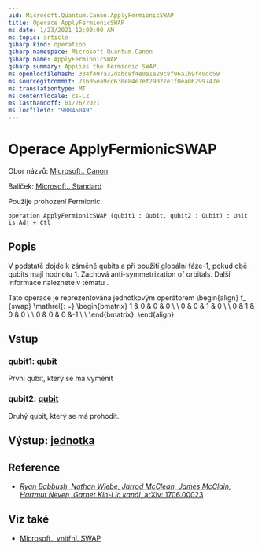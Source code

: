 ```yaml
---
uid: Microsoft.Quantum.Canon.ApplyFermionicSWAP
title: Operace ApplyFermionicSWAP
ms.date: 1/23/2021 12:00:00 AM
ms.topic: article
qsharp.kind: operation
qsharp.namespace: Microsoft.Quantum.Canon
qsharp.name: ApplyFermionicSWAP
qsharp.summary: Applies the Fermionic SWAP.
ms.openlocfilehash: 334f407a32dabc8f4e0a1a29c8f06a1b9f40dc59
ms.sourcegitcommit: 71605ea9cc630e84e7ef29027e1f0ea06299747e
ms.translationtype: MT
ms.contentlocale: cs-CZ
ms.lasthandoff: 01/26/2021
ms.locfileid: "98845049"
---
```

# <a name="applyfermionicswap-operation"></a>Operace ApplyFermionicSWAP

Obor názvů: [Microsoft.. Canon](xref:Microsoft.Quantum.Canon)

Balíček: [Microsoft.. Standard](https://nuget.org/packages/Microsoft.Quantum.Standard)


Použije prohození Fermionic.

```qsharp
operation ApplyFermionicSWAP (qubit1 : Qubit, qubit2 : Qubit) : Unit is Adj + Ctl
```


## <a name="description"></a>Popis

V podstatě dojde k záměně qubits a při použití globální fáze-1, pokud obě qubits mají hodnotu 1. Zachová anti-symmetrization of orbitals.
Další informace naleznete v tématu .

Tato operace je reprezentována jednotkovým operátorem \begin{align} f_ {swap} \mathrel{: =} \begin{bmatrix} 1 & 0 & 0 & 0 \\ \\ 0 & 0 & 1 & 0 \\ \\ 0 & 1 & 0 & 0 \\ \\ 0 & 0 & 0 &-1 \\ \\ \end{bmatrix}.
\end{align}

## <a name="input"></a>Vstup

### <a name="qubit1--qubit"></a>qubit1: [qubit](xref:microsoft.quantum.lang-ref.qubit)

První qubit, který se má vyměnit


### <a name="qubit2--qubit"></a>qubit2: [qubit](xref:microsoft.quantum.lang-ref.qubit)

Druhý qubit, který se má prohodit.



## <a name="output--unit"></a>Výstup: [jednotka](xref:microsoft.quantum.lang-ref.unit)



## <a name="references"></a>Reference

- [*Ryan Babbush, Nathan Wiebe, Jarrod McClean, James McClain, Hartmut Neven, Garnet Kin-Lic kanál*, arXiv: 1706.00023](https://arxiv.org/pdf/1706.00023.pdf)

## <a name="see-also"></a>Viz také

- [Microsoft.. vnitřní. SWAP](xref:Microsoft.Quantum.Intrinsic.SWAP)